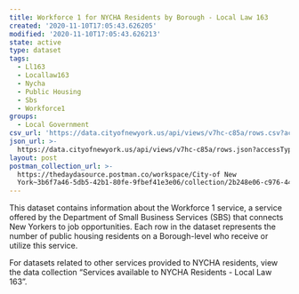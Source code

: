 ```yaml
---
title: Workforce 1 for NYCHA Residents by Borough - Local Law 163
created: '2020-11-10T17:05:43.626205'
modified: '2020-11-10T17:05:43.626213'
state: active
type: dataset
tags:
  - Ll163
  - Locallaw163
  - Nycha
  - Public Housing
  - Sbs
  - Workforce1
groups:
  - Local Government
csv_url: 'https://data.cityofnewyork.us/api/views/v7hc-c85a/rows.csv?accessType=DOWNLOAD'
json_url: >-
  https://data.cityofnewyork.us/api/views/v7hc-c85a/rows.json?accessType=DOWNLOAD
layout: post
postman_collection_url: >-
  https://thedaydasource.postman.co/workspace/City-of New
  York~3b6f7a46-5db5-42b1-80fe-9fbef41e3e06/collection/2b248e06-c976-443b-b8f4-81a9f0a159ca
---
```

This dataset contains information about the Workforce 1 service, a service offered by the Department of Small Business Services (SBS) that connects New Yorkers to job opportunities. Each row in the dataset represents the number of public housing residents on a Borough-level who receive or utilize this service.

For datasets related to other services provided to NYCHA residents, view the data collection “Services available to NYCHA Residents - Local Law 163”.
